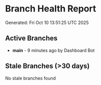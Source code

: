 # Branch Health Report
Generated: Fri Oct 10 13:51:25 UTC 2025

## Active Branches
- **main** - 9 minutes ago by Dashboard Bot

## Stale Branches (>30 days)
No stale branches found
